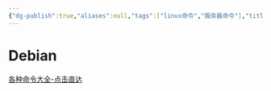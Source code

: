 ```yaml
---
{"dg-publish":true,"aliases":null,"tags":["linux命令","服务器命令"],"title":"linux命令","permalink":"/0101-linux//linux/","dgPassFrontmatter":true,"noteIcon":""}
---
```



# Debian

[各种命令大全-点击直达](https://www.w3cschool.cn/linux/) 

